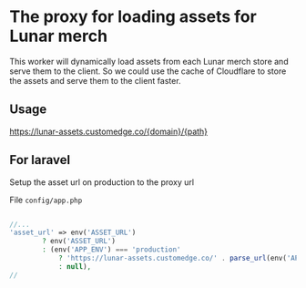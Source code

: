 # The proxy for loading assets for Lunar merch

This worker will dynamically load assets from each Lunar merch store and serve them to the client. So we could use the cache of Cloudflare to store the assets and serve them to the client faster.

## Usage
https://lunar-assets.customedge.co/{domain}/{path}

## For laravel
Setup the asset url on production to the proxy url

File `config/app.php`

```php

//...
'asset_url' => env('ASSET_URL')
        ? env('ASSET_URL')
        : (env('APP_ENV') === 'production'
            ? 'https://lunar-assets.customedge.co/' . parse_url(env('APP_URL'), PHP_URL_HOST)
            : null),
//
